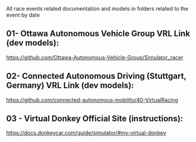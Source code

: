 All race events related documentation and models in folders related to the event by date

## 01- Ottawa Autonomous Vehicle Group VRL Link (dev models):
https://github.com/Ottawa-Autonomous-Vehicle-Group/Simulator_racer

## 02- Connected Autonomous Driving (Stuttgart, Germany) VRL Link (dev models):
https://github.com/connected-autonomous-mobility/40-VirtualRacing

## 03 - Virtual Donkey Official Site (instructions):
https://docs.donkeycar.com/guide/simulator/#my-virtual-donkey
